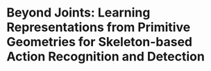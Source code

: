 # Beyond Joints: Learning Representations from Primitive Geometries for Skeleton-based Action Recognition and Detection
